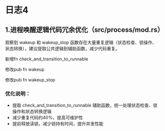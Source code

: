 # 日志4

## 1.进程唤醒逻辑代码冗余优化（src/process/mod.rs）

观察到 wakeup 和 wakeup_stop 函数存在大量重复逻辑（状态检查、锁操作、状态转换），建议提取公共逻辑到辅助函数，减少代码重复。

新增fn check_and_transition_to_runnable

修改pub fn wakeup

修改pub fn wakeup_stop

### 优化说明：

- 提取 check_and_transition_to_runnable 辅助函数，统一处理状态检查、锁操作和状态转换逻辑
- 减少重复代码约40%，提高可维护性
- 提前释放读锁，减少锁持有时间，提升并发性能
